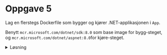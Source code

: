 # Oppgave 5

Lag en flerstegs Dockerfile som bygger og kjører .NET-applikasjonen i `App`.

Benytt `mcr.microsoft.com/dotnet/sdk:8.0` som base image for bygg-steget, og `mcr.microsoft.com/dotnet/aspnet:8.0`for kjøre-steget.



<details>
<summary>Løsning</summary>

```
FROM mcr.microsoft.com/dotnet/sdk:8.0 AS build-env
WORKDIR /App

# Copy everything
COPY . ./
# Restore as distinct layers
RUN dotnet restore
# Build and publish a release
RUN dotnet publish -c Release -o out

# Build runtime image
FROM mcr.microsoft.com/dotnet/aspnet:8.0
WORKDIR /App
COPY --from=build-env /App/out .
ENTRYPOINT ["dotnet", "DotNet.Docker.dll"]
```
</details>
